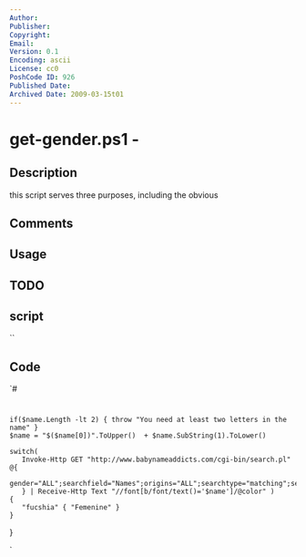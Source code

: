 ```yaml
---
Author: 
Publisher: 
Copyright: 
Email: 
Version: 0.1
Encoding: ascii
License: cc0
PoshCode ID: 926
Published Date: 
Archived Date: 2009-03-15t01
---
```


# get-gender.ps1 - 

## Description

this script serves three purposes, including the obvious

## Comments



## Usage



## TODO



## script

``

## Code

`#
 #
 
 
    
    
    if($name.Length -lt 2) { throw "You need at least two letters in the name" }
    $name = "$($name[0])".ToUpper()  + $name.SubString(1).ToLower()
 
    switch(
       Invoke-Http GET "http://www.babynameaddicts.com/cgi-bin/search.pl" @{
          gender="ALL";searchfield="Names";origins="ALL";searchtype="matching";searchtext=$name
       } | Receive-Http Text "//font[b/font/text()='$name']/@color" )
    { 
       "fucshia" { "Femenine" }
    }
 }
 
 
`

